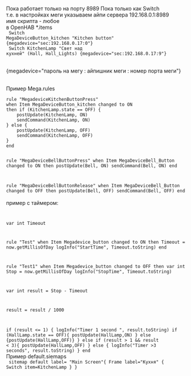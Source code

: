 Пока работает только на порту 8989
Пока только как Switch
<br>
т.е. в настройках меги указываем айпи сервера 192.168.0.1:8989
<br>
имя скрипта - любое
<br>
в OpenHAB *.items <br>
<code>
Switch MegaDeviceButton_kitchen 	"Kitchen button" {megadevice="sec:192.168.0.17:0"}<br>
Switch KitchenLamp "Свет над кухней" (Hall, Hall_Lights) {megadevice="sec:192.168.0.17:9"}<br>
</code>
<br>
{megadevice="пароль на мегу : айпишник меги : номер порта меги"}

<br>
Пример Mega.rules <br>
<code>
rule "MegadeviceKitchenButtonPress"
when Item MegaDeviceButton_kitchen changed to ON
then if (KitchenLamp.state == OFF) {
	postUpdate(KitchenLamp, ON)
	sendCommand(KitchenLamp, ON)
} else {
	postUpdate(KitchenLamp, OFF)
	sendCommand(KitchenLamp, OFF)
}
end

rule "MegaDeviceBellButtonPress"
when Item MegaDeviceBell_Button changed to ON
then
	postUpdate(Bell, ON)
	sendCommand(Bell, ON)
end

rule "MegaDeviceBellButtonRelease"
when Item MegaDeviceBell_Button changed to OFF
then
	postUpdate(Bell, OFF)
	sendCommand(Bell, OFF)
end
</code>
<br>
пример с таймером: <br>
<code>

var int Timeout

rule "Test"
when Item Megadevice_button changed to ON then
 Timeout = now.getMillisOfDay
 logInfo("StartTime", Timeout.toString)
end

rule "Test1"
when Item Megadevice_button changed to OFF then
var int Stop = now.getMillisOfDay
 logInfo("StopTime", Timeout.toString)
 
 var int result = Stop - Timeout
 
 result = result / 1000
 
 if (result <= 1) {
 	logInfo("Timer 1 second ", result.toString)
 	 if (HallLamp.state == OFF){ postUpdate(HallLamp,ON) } else {postUpdate(HallLamp,OFF)}
 	}
 	else if (result > 1 && result < 3){
 		postUpdate(HallLamp,OFF)
 	} else {
 		logInfo("Timer >3 seconds", result.toString)
 	}
end
</code>
<br>
Пример default.siemaps
<br>
<code>
sitemap default label= "Main Screen"{
	Frame label="Кухня" {
		Switch item=KitchenLamp
	}
}
</code>
